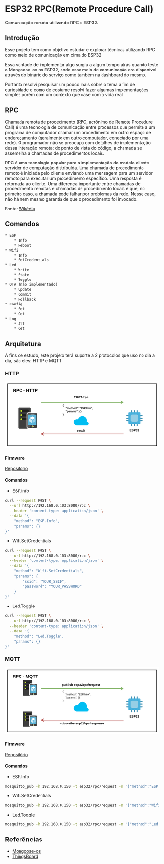 # ESP32 RPC(Remote Procedure Call)

Comunicação remota utilizando RPC e ESP32.

## Introdução

Esse projeto tem como objetivo estudar e explorar técnicas utilizando RPC como meio de comunicação em cima do ESP32.

Essa vontade de implementar algo surgiu a algum tempo atrás quando teste o Mongoose-os no ESP32, onde esse meio de comunicação era disponível através do binário do serviço como também na dashboard do mesmo.

Portanto resolvi pesquisar um pouco mais sobre o tema a fim de curiosidade e como de costume resolvi fazer algumas implementações simples porém com um contexto que case com a vida real.

## RPC

Chamada remota de procedimento (RPC, acrônimo de Remote Procedure Call) é uma tecnologia de comunicação entre processos que permite a um programa de computador chamar um procedimento em outro espaço de endereçamento (geralmente em outro computador, conectado por uma rede). O programador não se preocupa com detalhes de implementação dessa interação remota: do ponto de vista do código, a chamada se assemelha a chamadas de procedimentos locais.

RPC é uma tecnologia popular para a implementação do modelo cliente-servidor de computação distribuída. Uma chamada de procedimento remoto é iniciada pelo cliente enviando uma mensagem para um servidor remoto para executar um procedimento específico. Uma resposta é retornada ao cliente. Uma diferença importante entre chamadas de procedimento remotas e chamadas de procedimento locais é que, no primeiro caso, a chamada pode falhar por problemas da rede. Nesse caso, não há nem mesmo garantia de que o procedimento foi invocado.

Fonte: [Wikédia](https://pt.wikipedia.org/wiki/Chamada_de_procedimento_remoto)

## Comandos
    * ESP
        * Info
        * Reboot
    * Wifi
        * Info
        * SetCredentials
    * Led
        * Write
        * State
        * Toggle
    * OTA (não implementado)
        * Update
        * Commit
        * Rollback
    * Config
        * Set
        * Get
    * Log
        * All
        * Get

## Arquitetura

A fins de estudo, este projeto terá suporte a 2 protocolos que uso no dia a dia, são eles: HTTP e MQTT

### HTTP

![img](https://raw.githubusercontent.com/douglaszuqueto/esp32-rpc/master/.github/esp32-rpc-http-v1.png)

#### Firmware
[Repositório](https://github.com/douglaszuqueto/esp32-rpc-http)

#### Comandos

* ESP.info
```bash
curl --request POST \
  --url http://192.168.0.103:8080/rpc \
  --header 'content-type: application/json' \
  --data '{
	"method": "ESP.Info",
	"params": {}
}'
```

* Wifi.SetCredentials
```bash
curl --request POST \
  --url http://192.168.0.103:8080/rpc \
  --header 'content-type: application/json' \
  --data '{
	"method": "Wifi.SetCredentials",
	"params": {
		"ssid": "YOUR_SSID",
		"password": "YOUR_PASSWORD"
	}
}'
```

* Led.Toggle
```bash
curl --request POST \
  --url http://192.168.0.103:8080/rpc \
  --header 'content-type: application/json' \
  --data '{
	"method": "Led.Toggle",
	"params": {}
}'
```

### MQTT

![img](https://raw.githubusercontent.com/douglaszuqueto/esp32-rpc/master/.github/esp32-rpc-mqtt-v1.png)

#### Firmware
[Repositório](https://github.com/douglaszuqueto/esp32-rpc-mqtt)

#### Comandos

* ESP.Info
```bash
mosquitto_pub -h 192.168.0.150 -t esp32/rpc/request -m '{"method":"ESP.Info","params":{}}'
```

* Wifi.SetCredentials
```bash
mosquitto_pub -h 192.168.0.150 -t esp32/rpc/request -m '{"method":"Wifi.SetCredentials","params":{"ssid":"YOUR_SSID","password":"YOUR_PASSWORD"}}'
```

* Led.Toggle
```bash
mosquitto_pub -h 192.168.0.150 -t esp32/rpc/request -m '{"method":"Led.Toggle","params":{}}'
```

## Referências

* [Mongoose-os](https://mongoose-os.com/docs/mongoose-os/userguide/rpc.md)
* [ThingsBoard](https://thingsboard.io/docs/user-guide/rpc/)
